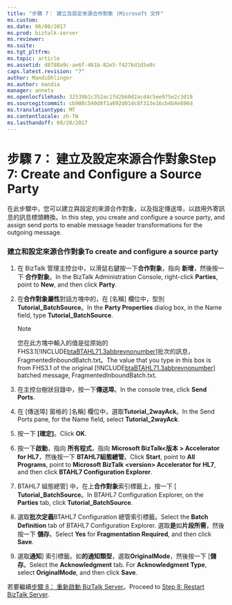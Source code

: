 ```yaml
---
title: "步驟 7： 建立及設定來源合作對象 |Microsoft 文件"
ms.custom: 
ms.date: 06/08/2017
ms.prod: biztalk-server
ms.reviewer: 
ms.suite: 
ms.tgt_pltfrm: 
ms.topic: article
ms.assetid: d8788a9c-ae6f-461b-82e5-f4276d1d5e0c
caps.latest.revision: "7"
author: MandiOhlinger
ms.author: mandia
manager: anneta
ms.openlocfilehash: 32539b1c352ac1fd2b60d2acd4c5ee975e2c3d18
ms.sourcegitcommit: cb908c540d8f1a692d01dc8f313e16cb4b4e696d
ms.translationtype: MT
ms.contentlocale: zh-TW
ms.lasthandoff: 09/20/2017
---
```

# <a name="step-7-create-and-configure-a-source-party"></a><span data-ttu-id="dc9bd-102">步驟 7： 建立及設定來源合作對象</span><span class="sxs-lookup"><span data-stu-id="dc9bd-102">Step 7: Create and Configure a Source Party</span></span>
<span data-ttu-id="dc9bd-103">在此步驟中，您可以建立與設定的來源合作對象，以及指定傳送埠，以啟用外寄訊息的訊息標頭轉換。</span><span class="sxs-lookup"><span data-stu-id="dc9bd-103">In this step, you create and configure a source party, and assign send ports to enable message header transformations for the outgoing message.</span></span>  
  
### <a name="to-create-and-configure-a-source-party"></a><span data-ttu-id="dc9bd-104">建立和設定來源合作對象</span><span class="sxs-lookup"><span data-stu-id="dc9bd-104">To create and configure a source party</span></span>  
  
1.  <span data-ttu-id="dc9bd-105">在 BizTalk 管理主控台中，以滑鼠右鍵按一下**合作對象**，指向 **新增**，然後按一下 **合作對象**。</span><span class="sxs-lookup"><span data-stu-id="dc9bd-105">In the BizTalk Administration Console, right-click **Parties**, point to **New**, and then click **Party**.</span></span>  
  
2.  <span data-ttu-id="dc9bd-106">在**合作對象屬性**對話方塊中的，在 [名稱] 欄位中，型別**Tutorial_BatchSource**。</span><span class="sxs-lookup"><span data-stu-id="dc9bd-106">In the **Party Properties** dialog box, in the Name field, type **Tutorial_BatchSource**.</span></span>  
  
    > [!NOTE]
    >  <span data-ttu-id="dc9bd-107">您在此方塊中輸入的值是從原始的 FHS3.1[!INCLUDE[btaBTAHL71.3abbrevnonumber](../../includes/btabtahl71-3abbrevnonumber-md.md)]批次的訊息，FragmentedInboundBatch.txt。</span><span class="sxs-lookup"><span data-stu-id="dc9bd-107">The value that you type in this box is from FHS3.1 of the original [!INCLUDE[btaBTAHL71.3abbrevnonumber](../../includes/btabtahl71-3abbrevnonumber-md.md)] batched message, FragmentedInboundBatch.txt.</span></span>  
  
3.  <span data-ttu-id="dc9bd-108">在主控台樹狀目錄中，按一下**傳送埠**。</span><span class="sxs-lookup"><span data-stu-id="dc9bd-108">In the console tree, click **Send Ports**.</span></span>  
  
4.  <span data-ttu-id="dc9bd-109">在 [傳送埠] 窗格的 [名稱] 欄位中，選取**Tutorial_2wayAck**。</span><span class="sxs-lookup"><span data-stu-id="dc9bd-109">In the Send Ports pane, for the Name field, select **Tutorial_2wayAck**.</span></span>  
  
5.  <span data-ttu-id="dc9bd-110">按一下 **[確定]**。</span><span class="sxs-lookup"><span data-stu-id="dc9bd-110">Click **OK**.</span></span>  
  
6.  <span data-ttu-id="dc9bd-111">按一下**啟動**，指向 **所有程式**，指向  **Microsoft BizTalk\<版本 > Accelerator for HL7**，然後按一下  **BTAHL7組態總管**。</span><span class="sxs-lookup"><span data-stu-id="dc9bd-111">Click **Start**, point to **All Programs**, point to **Microsoft BizTalk \<version> Accelerator for HL7**, and then click **BTAHL7 Configuration Explorer**.</span></span>  
  
7.  <span data-ttu-id="dc9bd-112">BTAHL7 組態總管] 中，在上**合作對象**索引標籤上，按一下 [ **Tutorial_BatchSource**。</span><span class="sxs-lookup"><span data-stu-id="dc9bd-112">In BTAHL7 Configuration Explorer, on the **Parties** tab, click **Tutorial_BatchSource**.</span></span>  
  
8.  <span data-ttu-id="dc9bd-113">選取**批次定義**BTAHL7 Configuration 總管索引標籤。</span><span class="sxs-lookup"><span data-stu-id="dc9bd-113">Select the **Batch Definition** tab of BTAHL7 Configuration Explorer.</span></span> <span data-ttu-id="dc9bd-114">選取**是**如**片段所需**，然後按一下 **儲存**。</span><span class="sxs-lookup"><span data-stu-id="dc9bd-114">Select **Yes** for **Fragmentation Required**, and then click **Save**.</span></span>  
  
9. <span data-ttu-id="dc9bd-115">選取**通知**] 索引標籤。如**的通知類型**，選取**OriginalMode**，然後按一下 [**儲存**。</span><span class="sxs-lookup"><span data-stu-id="dc9bd-115">Select the **Acknowledgment** tab. For **Acknowledgment Type**, select **OriginalMode**, and then click **Save**.</span></span>  
  
 <span data-ttu-id="dc9bd-116">若要繼續[步驟 8： 重新啟動 BizTalk Server](../../adapters-and-accelerators/accelerator-hl7/step-8-restart-biztalk-server.md)。</span><span class="sxs-lookup"><span data-stu-id="dc9bd-116">Proceed to [Step 8: Restart BizTalk Server](../../adapters-and-accelerators/accelerator-hl7/step-8-restart-biztalk-server.md).</span></span>